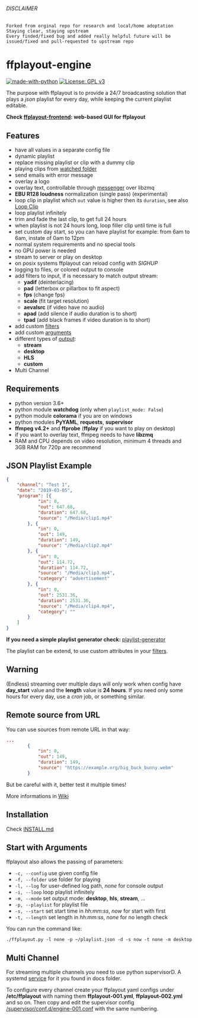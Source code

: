 ###### *DISCLAIMER*

    Forked from orginal repo for research and local/home adoptation
    Staying clear, staying upstream
    Every finded/fixed bug and added really helpful future will be issued/fixed and pull-requested to upstream repo

**ffplayout-engine**
================

[![made-with-python](https://img.shields.io/badge/Made%20with-Python-1f425f.svg)](https://www.python.org/)
[![License: GPL v3](https://img.shields.io/badge/License-GPLv3-blue.svg)](https://www.gnu.org/licenses/gpl-3.0)

The purpose with ffplayout is to provide a 24/7 broadcasting solution that plays a *json* playlist for every day, while keeping the current playlist editable.

**Check [ffplayout-frontend](https://github.com/ffplayout/ffplayout-frontend): web-based GUI for ffplayout**

**Features**
-----

- have all values in a separate config file
- dynamic playlist
- replace missing playlist or clip with a dummy clip
- playing clips from [watched folder](https://github.com/ffplayout/ffplayout-engine/wiki/Watch-Folder)
- send emails with error message
- overlay a logo
- overlay text, controllable through [messenger](https://github.com/ffplayout/messenger) over libzmq
- **EBU R128 loudness** normalization (single pass) (experimental)
- loop clip in playlist which `out` value is higher then its `duration`, see also [Loop Clip](https://github.com/ffplayout/ffplayout-engine/wiki/Loop-Clip)
- loop playlist infinitely
- trim and fade the last clip, to get full 24 hours
- when playlist is not 24 hours long, loop filler clip until time is full
- set custom day start, so you can have playlist for example: from 6am to 6am, instate of 0am to 12pm
- normal system requirements and no special tools
- no GPU power is needed
- stream to server or play on desktop
- on posix systems ffplayout can reload config with *SIGHUP*
- logging to files, or colored output to console
- add filters to input, if is necessary to match output stream:
  - **yadif** (deinterlacing)
  - **pad** (letterbox or pillarbox to fit aspect)
  - **fps** (change fps)
  - **scale** (fit target resolution)
  - **aevalsrc** (if video have no audio)
  - **apad** (add silence if audio duration is to short)
  - **tpad** (add black frames if video duration is to short)
- add custom [filters](https://github.com/ffplayout/ffplayout-engine/tree/master/ffplayout/filters)
- add custom [arguments](https://github.com/ffplayout/ffplayout-engine/tree/master/ffplayout/config)
- different types of [output](https://github.com/ffplayout/ffplayout-engine/wiki/Outputs):
  - **stream**
  - **desktop**
  - **HLS**
  - **custom**
- Multi Channel

Requirements
-----

- python version 3.6+
- python module **watchdog** (only when `playlist_mode: False`)
- python module **colorama** if you are on windows
- python modules **PyYAML**, **requests**, **supervisor**
- **ffmpeg v4.2+** and **ffprobe** (**ffplay** if you want to play on desktop)
- if you want to overlay text, ffmpeg needs to have **libzmq**
- RAM and CPU depends on video resolution, minimum 4 threads and 3GB RAM for 720p are recommend

JSON Playlist Example
-----

```json
{
    "channel": "Test 1",
    "date": "2019-03-05",
    "program": [{
            "in": 0,
            "out": 647.68,
            "duration": 647.68,
            "source": "/Media/clip1.mp4"
        }, {
            "in": 0,
            "out": 149,
            "duration": 149,
            "source": "/Media/clip2.mp4"
        }, {
            "in": 0,
            "out": 114.72,
            "duration": 114.72,
            "source": "/Media/clip3.mp4",
            "category": "advertisement"
        }, {
            "in": 0,
            "out": 2531.36,
            "duration": 2531.36,
            "source": "/Media/clip4.mp4",
            "category": ""
        }
    ]
}
```

**If you need a simple playlist generator check:** [playlist-generator](https://github.com/ffplayout/playlist-generator)

The playlist can be extend, to use custom attributes in your [filters](/ffplayout/filters/).

**Warning**
-----

(Endless) streaming over multiple days will only work when config have **day_start** value and the **length** value is **24 hours**. If you need only some hours for every day, use a *cron* job, or something similar.

Remote source from URL
-----

You can use sources from remote URL in that way:

```json
...
        {
            "in": 0,
            "out": 149,
            "duration": 149,
            "source": "https://example.org/big_buck_bunny.webm"
        }
```

But be careful with it, better test it multiple times!

More informations in [Wiki](https://github.com/ffplayout/ffplayout-engine/wiki/Remote-URL-Source)

Installation
-----

Check [INSTALL.md](docs/INSTALL.md)

Start with Arguments
-----

ffplayout also allows the passing of parameters:

- `-c, --config` use given config file
- `-f, --folder` use folder for playing
- `-l, --log` for user-defined log path, *none* for console output
- `-i, --loop` loop playlist infinitely
- `-m, --mode` set output mode: **desktop**, **hls**, **stream**, ...
- `-p, --playlist` for playlist file
- `-s, --start` set start time in *hh:mm:ss*, *now* for start with first
- `-t, --length` set length in *hh:mm:ss*, *none* for no length check

You can run the command like:

```SHELL
./ffplayout.py -l none -p ~/playlist.json -d -s now -t none -m desktop
```

Multi Channel
-----

For streaming multiple channels you need to use python supervisorD. A systemd [service](/docs/ffplayout-engine-multichannel.service) for it you found in docs folder.

To configure every channel create your ffplayout yaml configs under **/etc/ffplayout** with naming them **ffplayout-001.yml**, **ffplayout-002.yml** and so on. Then copy and edit the supervisor config [/supervisor/conf.d/engine-001.conf](/supervisor/conf.d/engine-001.conf) with the same numbering.
